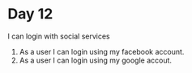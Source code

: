 # Day 12

I can login with social services 

1) As a user I can login using my facebook account.
2) As a user I can login using my google accout.